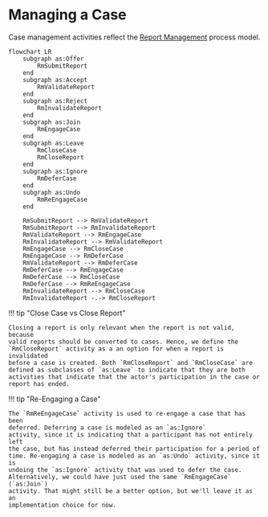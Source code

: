 # Managing a Case

Case management activities reflect the
[Report Management](../../../topics/process_models/rm/index.md) process model.

```mermaid
flowchart LR
    subgraph as:Offer
        RmSubmitReport
    end
    subgraph as:Accept
        RmValidateReport
    end
    subgraph as:Reject
        RmInvalidateReport
    end
    subgraph as:Join
        RmEngageCase
    end
    subgraph as:Leave
        RmCloseCase
        RmCloseReport
    end
    subgraph as:Ignore
        RmDeferCase
    end
    subgraph as:Undo
        RmReEngageCase
    end

    RmSubmitReport --> RmValidateReport
    RmSubmitReport --> RmInvalidateReport
    RmValidateReport --> RmEngageCase
    RmInvalidateReport --> RmValidateReport
    RmEngageCase --> RmCloseCase
    RmEngageCase --> RmDeferCase
    RmValidateReport --> RmDeferCase
    RmDeferCase --> RmEngageCase
    RmDeferCase --> RmCloseCase
    RmDeferCase --> RmReEngageCase    
    RmInvalidateReport --> RmCloseCase
    RmInvalidateReport -.-> RmCloseReport
```

!!! tip "Close Case vs Close Report"

    Closing a report is only relevant when the report is not valid, because 
    valid reports should be converted to cases. Hence, we define the 
    `RmCloseReport` activity as a an option for when a report is invalidated
    before a case is created. Both `RmCloseReport` and `RmCloseCase` are
    defined as subclasses of `as:Leave` to indicate that they are both
    activities that indicate that the actor's participation in the case or
    report has ended.

!!! tip "Re-Engaging a Case"

    The `RmReEngageCase` activity is used to re-engage a case that has been
    deferred. Deferring a case is modeled as an `as:Ignore`
    activity, since it is indicating that a participant has not entirely left
    the case, but has instead deferred their participation for a period of
    time. Re-engaging a case is modeled as an `as:Undo` activity, since it is
    undoing the `as:Ignore` activity that was used to defer the case.
    Alternatively, we could have just used the same `RmEngageCase` (`as:Join`) 
    activity. That might still be a better option, but we'll leave it as an
    implementation choice for now.

